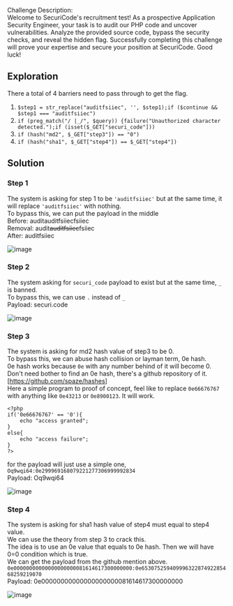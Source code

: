 Challenge Description:
<br>Welcome to SecuriCode's recruitment test! As a prospective Application Security Engineer, your task is to audit our PHP code and uncover vulnerabilities. Analyze the provided source code, bypass the security checks, and reveal the hidden flag. Successfully completing this challenge will prove your expertise and secure your position at SecuriCode. Good luck!

## Exploration 
There a total of 4 barriers need to pass through to get the flag.
1. ```$step1 = str_replace("auditfsiiec", '', $step1);if ($continue && $step1 === "auditfsiiec")```
2. ```if (preg_match("/ |_/", $query)) {failure("Unauthorized character detected.");if (isset($_GET["securi_code"]))```
3. ```if (hash("md2", $_GET["step3"]) == "0")```
4. ```if (hash("sha1", $_GET["step4"]) == $_GET["step4"])```

## Solution
### Step 1
The system is asking for step 1 to be ```'auditfsiiec'``` but at the same time, it will replace ```'auditfsiiec'``` with nothing.
<br> To bypass this, we can put the payload in the middle
<br> Before: auditauditfsiiecfsiiec
<br> Removal: audit~~auditfsiiec~~fsiiec
<br> After: auditfsiiec

![image](https://github.com/user-attachments/assets/d5c02046-6ecf-4a75-bf4a-f9fcbc4fc85b)

### Step 2
The system asking for ```securi_code``` payload to exist but at the same time, ```_``` is banned.
<br> To bypass this, we can use ```.``` instead of ```_```
<br> Payload: securi.code

![image](https://github.com/user-attachments/assets/6d0ff0d7-bdac-4ff8-8420-9b42ed1cb383)

### Step 3
The system is asking for md2 hash value of step3 to be 0.
<br> To bypass this, we can abuse hash collision or layman term, 0e hash.
<br> 0e hash works because ```0e``` with any number behind of it will become 0.
<br> Don't need bother to find an 0e hash, there's a github repository of it. [https://github.com/spaze/hashes]
<br> Here a simple program to proof of concept, feel like to replace ```0e66676767``` with anything like ```0e43213``` or ```0e8900123```. It will work.
```
<?php
if('0e66676767' == '0'){
    echo "access granted";
}
else{
    echo "access failure";
}
?>
```

for the payload will just use a simple one, ```Oq9wqi64:0e299969168079221277306999992834```
<br> Payload: Oq9wqi64

![image](https://github.com/user-attachments/assets/2d4e882e-6d6b-441a-bfe7-85ea7c86fa93)

### Step 4
The system is asking for sha1 hash value of step4 must equal to step4 value.
<br>We can use the theory from step 3 to crack this.
<br>The idea is to use an 0e value that equals to 0e hash. Then we will have 0=0 condition which is true.
<br>We can get the payload from the github mention above. ```0e00000000000000000000081614617300000000:0e65307525940999632287492285468259219070```
<br>Payload: 0e00000000000000000000081614617300000000

![image](https://github.com/user-attachments/assets/e6cdb66c-ab72-4f61-8946-98b51dbcfb5a)
